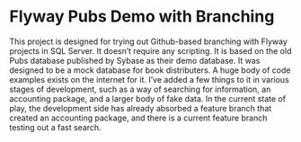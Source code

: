 # Flyway Pubs Demo with Branching 

This project is designed for trying out Github-based branching with Flyway projects in SQL Server. It doesn’t require any scripting. It is based on the old Pubs database published by Sybase as their demo database. It was designed to be a mock database for book distributers. A huge body of code examples exists on the internet for it. I’ve added a few things to it in various stages of development, such as a way of searching for information, an accounting package, and a larger body of fake data. In the  current state of play, the development side has already absorbed a feature branch that created an accounting package, and there is a current feature branch testing out a fast search.
